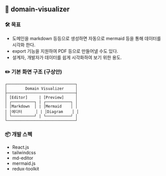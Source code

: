 ## 🧩 domain-visualizer

### 🛠️ 목표

- 도메인을 markdown 등등으로 생성하면 자동으로 mermaid 등을 통해 데이터를 시각화 한다.
- export 기능을 지원하여 PDF 등으로 만들어낼 수도 있다.
- 설계자, 개발자가 데이터를 쉽게 시각화하여 보기 위한 용도.

### ✏️ 기본 화면 구조 (구상안)

```
┌──────────────────────────────┐
│        Domain Visualizer     │
├──────────────────────────────┤
│ [Editor]     | [Preview]     │
│ ┌──────────┐ | ┌───────────┐ │
│ │Markdown  │ | │Mermaid    │ │
│ │에디터      │ | │Diagram    │ │
│ └──────────┘ | └───────────┘ │
└──────────────────────────────┘
```

### 📦 개발 스펙

- React.js
- tailwindcss
- md-editor
- mermaid.js
- redux-toolkit
